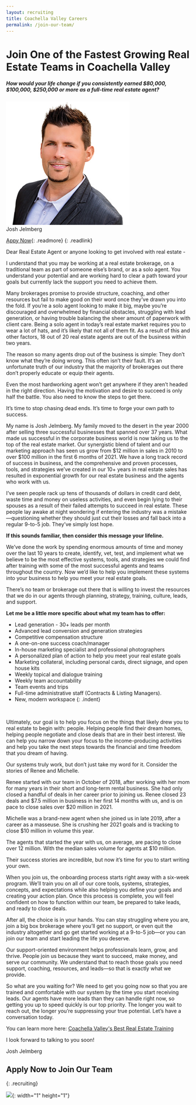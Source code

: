 ```yaml
---
layout: recruiting
title: Coachella Valley Careers
permalink: /join-our-team/
---
```


<div class="recruiting-page"><h1 class="join-us">Join One of the Fastest Growing Real Estate Teams in Coachella Valley</h1><h5 class="join-us-subtitle">How would your life change if you consistently earned $80,000, $100,000, $250,000 or more as a full-time real estate agent?</h5>
<div class="recruiting-photo">
<span class="client-image-container">
<img class="client-image" src="/uploads/josh-1.jpg" />
</span><figcaption class="caption">Josh Jelmberg</figcaption>
</div></div>

[Appy Now](https://realestateiscalling.com/join-our-team/#apply){: .readmore}
{: .readlink}

Dear Real Estate Agent or anyone looking to get involved with real estate -

I understand that you may be working at a real estate brokerage, on a traditional team as part of someone else’s brand, or as a solo agent. You understand your potential and are working hard to clear a path toward your goals but currently lack the support you need to achieve them.

Many brokerages promise to provide structure, coaching, and other resources but fail to make good on their word once they’ve drawn you into the fold. If you’re a solo agent looking to make it big, maybe you’re discouraged and overwhelmed by financial obstacles, struggling with lead generation, or having trouble balancing the sheer amount of paperwork with client care. Being a solo agent in today’s real estate market requires you to wear a lot of hats, and it’s likely that not all of them fit. As a result of this and other factors, 18 out of 20 real estate agents are out of the business within two years.

The reason so many agents drop out of the business is simple: They don’t know what they’re doing wrong. This often isn’t their fault. It’s an unfortunate truth of our industry that the majority of brokerages out there don’t properly educate or equip their agents.

Even the most hardworking agent won’t get anywhere if they aren’t headed in the right direction. Having the motivation and desire to succeed is only half the battle. You also need to know the steps to get there.

It’s time to stop chasing dead ends. It’s time to forge your own path to success.

My name is Josh Jelmberg. My family moved to the desert in the year 2000 after selling three successful businesses that spanned over 37 years. What made us successful in the corporate business world is now taking us to the top of the real estate market. Our synergistic blend of talent and our marketing approach has seen us grow from $12 million in sales in 2010 to over $100 million in the first 6 months of 2021. We have a long track record of success in business, and the comprehensive and proven processes, tools, and strategies we’ve created in our 10+ years in real estate sales has resulted in exponential growth for our real estate business and the agents who work with us.

I’ve seen people rack up tens of thousands of dollars in credit card debt, waste time and money on useless activities, and even begin lying to their spouses as a result of their failed attempts to succeed in real estate. These people lay awake at night wondering if entering the industry was a mistake—questioning whether they should just cut their losses and fall back into a regular 9-to-5 job. They’ve simply lost hope.

**If this sounds familiar, then consider this message your lifeline.**

We’ve done the work by spending enormous amounts of time and money over the last 10 years to create, identify, vet, test, and implement what we believe to be the most effective systems, tools, and strategies we could find after training with some of the most successful agents and teams throughout the country. Now we’d like to help you implement these systems into your business to help you meet your real estate goals.

There’s no team or brokerage out there that is willing to invest the resources that we do in our agents through planning, strategy, training, culture, leads, and support.

**Let me be a little more specific about what my team has to offer:**

* Lead generation - 30+ leads per month
* Advanced lead conversion and generation strategies
* Competitive compensation structure
* A one-on-one success coach/manager
* In-house marketing specialist and professional photographers
* A personalized plan of action to help you meet your real estate goals
* Marketing collateral, including personal cards, direct signage, and open house kits
* Weekly topical and dialogue training
* Weekly team accountability
* Team events and trips
* Full-time administrative staff (Contracts & Listing Managers).
* New, modern workspace
{: .indent}

&nbsp;

Ultimately, our goal is to help you focus on the things that likely drew you to real estate to begin with: people. Helping people find their dream homes, helping people negotiate and close deals that are in their best interest. We can help you narrow down your focus to the income-producing activities and help you take the next steps towards the financial and time freedom that you dream of having.

Our systems truly work, but don’t just take my word for it. Consider the stories of Renee and Michelle.

Renee started with our team in October of 2018, after working with her mom for many years in their short and long-term rental business. She had only closed a handful of deals in her career prior to joining us. Renee closed 23 deals and $7.5 million in business in her first 14 months with us, and is on pace to close sales over $20 million in 2021.

Michelle was a brand-new agent when she joined us in late 2019, after a career as a masseuse. She is crushing her 2021 goals and is tracking to close $10 million in volume this year.

The agents that started the year with us, on average, are pacing to close over 12 million. With the median sales volume for agents at $10 million.

Their success stories are incredible, but now it’s time for you to start writing your own.

When you join us, the onboarding process starts right away with a six-week program. We’ll train you on all of our core tools, systems, strategies, concepts, and expectations while also helping you define your goals and creating your action plan. Once this process is complete, you will feel confident on how to function within our team, be prepared to take leads, and ready to close deals.

After all, the choice is in your hands. You can stay struggling where you are, join a big box brokerage where you’ll get no support, or even quit the industry altogether and go get started working at a 9-to-5 job—or you can join our team and start leading the life you deserve.

Our support-oriented environment helps professionals learn, grow, and thrive. People join us because they want to succeed, make money, and serve our community. We understand that to reach those goals you need support, coaching, resources, and leads—so that is exactly what we provide.

<a name="apply"></a>So what are you waiting for? We need to get you going now so that you are trained and comfortable with our system by the time you start receiving leads. Our agents have more leads than they can handle right now, so getting you up to speed quickly is our top priority. The longer you wait to reach out, the longer you’re suppressing your true potential. Let’s have a conversation today.

You can learn more here: <a href="https://realestateiscalling.com/" target="_blank">Coachella Valley's Best Real Estate Training</a>

I look forward to talking to you soon\!

Josh Jelmberg

## Apply Now to Join Our Team
{: .recruiting}

<script charset="utf-8" type="text/javascript" src="//js.hsforms.net/forms/shell.js"></script>

<script>
hbspt.forms.create({
portalId: "7644936",
formId: "78fa48a7-4b8a-42a4-b98c-5db12f8b1c8a"
});
</script>

![](https://px.ads.linkedin.com/collect/?pid=2549953&amp;conversionId=2942074&amp;fmt=gif){: width="1" height="1"}

